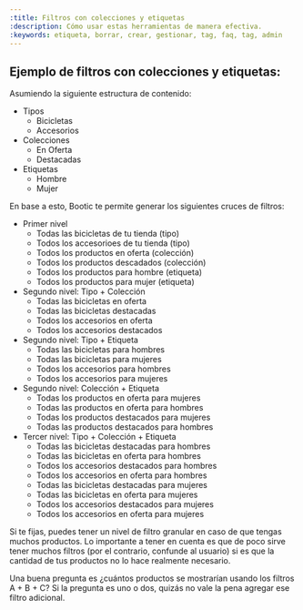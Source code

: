 ```yaml
---
:title: Filtros con colecciones y etiquetas
:description: Cómo usar estas herramientas de manera efectiva.
:keywords: etiqueta, borrar, crear, gestionar, tag, faq, tag, admin
---
```


## Ejemplo de filtros con colecciones y etiquetas:

Asumiendo la siguiente estructura de contenido:

 - Tipos
   - Bicicletas
   - Accesorios
 - Colecciones
   - En Oferta
   - Destacadas
 - Etiquetas
   - Hombre
   - Mujer

En base a esto, Bootic te permite generar los siguientes cruces de filtros:

 - Primer nivel
   - Todas las bicicletas de tu tienda (tipo)
   - Todos los accesorioes de tu tienda (tipo)
   - Todos los productos en oferta (colección)
   - Todos los productos descadados (colección)
   - Todos los productos para hombre (etiqueta)
   - Todos los productos para mujer (etiqueta)
 - Segundo nivel: Tipo + Colección
   - Todas las bicicletas en oferta
   - Todas las bicicletas destacadas
   - Todos los accesorios en oferta
   - Todos los accesorios destacados
 - Segundo nivel: Tipo + Etiqueta
   - Todas las bicicletas para hombres
   - Todas las bicicletas para mujeres
   - Todos los accesorios para hombres
   - Todos los accesorios para mujeres
 - Segundo nivel: Colección + Etiqueta
   - Todas los productos en oferta para mujeres
   - Todas las productos en oferta para hombres
   - Todas los productos destacados para mujeres
   - Todas las productos destacados para hombres
 - Tercer nivel: Tipo + Colección + Etiqueta
   - Todas las bicicletas destacadas para hombres
   - Todas las bicicletas en oferta para hombres
   - Todos los accesorios destacados para hombres
   - Todos los accesorios en oferta para hombres
   - Todas las bicicletas destacadas para mujeres
   - Todas las bicicletas en oferta para mujeres
   - Todos los accesorios destacados para mujeres
   - Todos los accesorios en oferta para mujeres

Si te fijas, puedes tener un nivel de filtro granular en caso de que tengas muchos productos. Lo importante a tener en cuenta es que de poco sirve tener muchos filtros (por el contrario, confunde al usuario) si es que la cantidad de tus productos no lo hace realmente necesario.

Una buena pregunta es ¿cuántos productos se mostrarían usando los filtros A + B + C? Si la pregunta es uno o dos, quizás no vale la pena agregar ese filtro adicional. 
